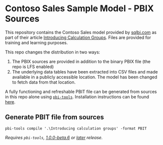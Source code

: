 # Contoso Sales Sample Model - PBIX Sources

This repository contains the Contoso Sales model provided by [sqlbi.com](http://sqlbi.com) as part of their article [Introducing Calculation Groups](https://www.sqlbi.com/articles/introducing-calculation-groups/). Files are provided for training and learning purposes.

This repo changes the distribution in two ways:

1. The PBIX sources are provided in addition to the binary PBIX file (the repo is LFS enabled)
2. The underlying data tables have been extracted into CSV files and made available in a publicly accessible location. The model has been changed to fetch data from that location.

A fully functioning and refreshable PBIT file can be generated from sources in this repo alone using [`pbi-tools`](https://github.com/pbi-tools/pbi-tools). Installation instructions can be found [here](https://pbi.tools/tutorials/getting-started-cli.html).

## Generate PBIT file from sources

    pbi-tools compile '.\Introducing calculation groups' -format PBIT

_Requires `pbi-tools`, [1.0.0-beta.6](https://github.com/pbi-tools/pbi-tools/releases/tag/1.0.0-beta.6) or [later](https://github.com/pbi-tools/pbi-tools/releases/latest) release._
